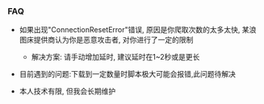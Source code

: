 ### FAQ
- 如果出现"ConnectionResetError"错误, 原因是你爬取次数的太多太快, 某浪图床提供商认为你是恶意攻击者, 对你进行了一定的限制

	- 解决方案: 请手动增加延时, 建议延时在1~2秒或是更长
	
- 目前遇到的问题:下载到一定数量时脚本极大可能会报错,此问题待解决

- 本人技术有限, 但我会长期维护
